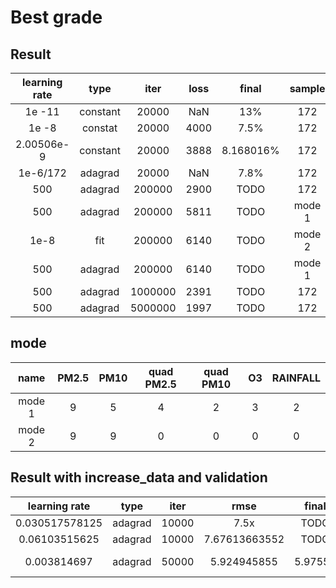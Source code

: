 # Best grade
## Result 
| learning rate | type | iter | loss | final|sample|
|:------:|:------:|:------:|:------:|:------:|:------:|
|1e -11| constant | 20000 | NaN | 13% |172|
|1e -8 | constat|20000|4000|7.5%|172|
|2.00506e-9|constant|20000|3888|8.168016%|172|
|1e-6/172|adagrad|20000|NaN|7.8%|172|
|500|adagrad|200000|2900|TODO|172|
|500|adagrad|200000|5811|TODO|mode 1|
|1e-8|fit|200000|6140|TODO|mode 2|
|500|adagrad|200000|6140|TODO|mode 1|
|500|adagrad|1000000|2391|TODO|172|
|500|adagrad|5000000|1997|TODO|172|
## mode
| name | PM2.5 | PM10 | quad PM2.5 | quad PM10 | O3 | RAINFALL|
|:------:|:------:|:------:|:------:|:------:|:------:|:------:|
|mode 1|9|5|4|2|3|2|
|mode 2|9|9|0|0|0|0|


## Result with increase_data and validation
|learning rate|type|iter|rmse|final|sample|
|:------:|:------:|:------:|:------:|:------:|:------:|
|0.030517578125|adagrad|10000|7.5x|TODO|172|
|0.06103515625|adagrad|10000|7.67613663552|TODO|4*18|
|0.003814697|adagrad|50000|5.924945855|5.97557|mode 1|

